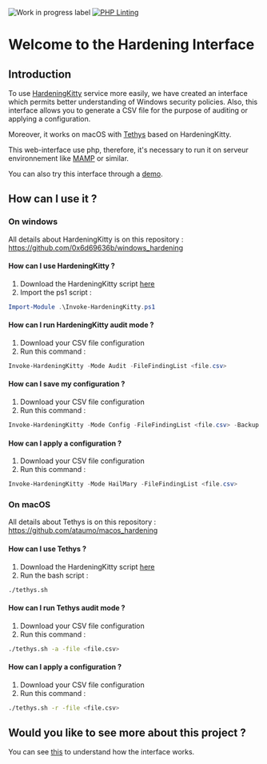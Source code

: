 ![Work in progress label](https://img.shields.io/badge/-Work%20in%20progress-yellow)
[![PHP Linting](https://github.com/ataumo/windows_hardening_interface/actions/workflows/phplint.yml/badge.svg)](https://github.com/ataumo/windows_hardening_interface/actions/workflows/phplint.yml)

# Welcome to the Hardening Interface

## Introduction

To use [HardeningKitty](https://github.com/0x6d69636b/windows_hardening) service more easily, we have created an interface which permits better understanding of Windows security policies. Also, this interface allows you to generate a CSV file for the purpose of auditing or applying a configuration.

Moreover, it works on macOS with [Tethys](https://github.com/ataumo/macos_hardening) based on HardeningKitty.

This web-interface use php, therefore, it's necessary to run it on serveur environnement like [MAMP](https://www.mamp.info/en/downloads/) or similar.

You can also try this interface through a [demo](https://ataumo-photo.fr/windows_hardening_interface/).

## How can I use it ?

### On windows

All details about HardeningKitty is on this repository : https://github.com/0x6d69636b/windows_hardening

#### How can I use HardeningKitty ?

1. Download the HardeningKitty script [here](https://github.com/0x6d69636b/windows_hardening)
2. Import the ps1 script :
```powershell
Import-Module .\Invoke-HardeningKitty.ps1
```

#### How can I run HardeningKitty audit mode ?

1. Download your CSV file configuration
2. Run this command :
```powershell
Invoke-HardeningKitty -Mode Audit -FileFindingList <file.csv>
```

#### How can I save my configuration ?

1. Download your CSV file configuration
2. Run this command :
```powershell
Invoke-HardeningKitty -Mode Config -FileFindingList <file.csv> -Backup
```

#### How can I apply a configuration ?

1. Download your CSV file configuration
2. Run this command :
```powershell
Invoke-HardeningKitty -Mode HailMary -FileFindingList <file.csv>
```

### On macOS

All details about Tethys is on this repository : https://github.com/ataumo/macos_hardening

#### How can I use Tethys ?

1. Download the HardeningKitty script [here](https://github.com/ataumo/macos_hardening)
2. Run the bash script :
```bash
./tethys.sh
```

#### How can I run Tethys audit mode ?

1. Download your CSV file configuration
2. Run this command :
```bash
./tethys.sh -a -file <file.csv>
```

#### How can I apply a configuration ?

1. Download your CSV file configuration
2. Run this command :
```bash
./tethys.sh -r -file <file.csv>
```

## Would you like to see more about this project ?

You can see [this](https://github.com/ataumo/windows_hardening_interface/tree/main/interface) to understand how the interface works.
